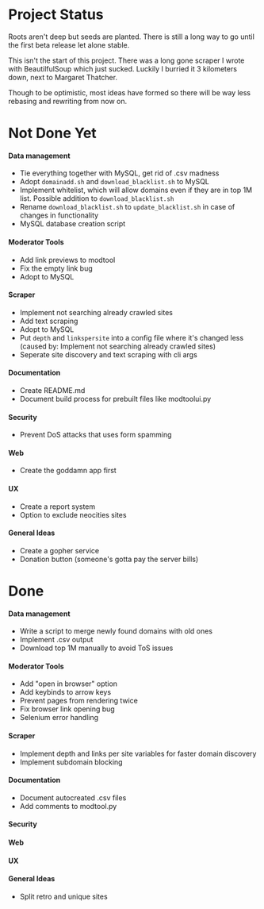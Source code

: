 # Project Status
Roots aren't deep but seeds are planted. There is still a long way to go until the first beta release let alone stable.

This isn't the start of this project. There was a long gone scraper I wrote with BeautilfulSoup which just sucked. Luckily I burried it 3 kilometers down, next to Margaret Thatcher.

Though to be optimistic, most ideas have formed so there will be way less rebasing and rewriting from now on.

# Not Done Yet
#### Data management
- Tie everything together with MySQL, get rid of .csv madness
- Adopt `domainadd.sh` and `download_blacklist.sh` to MySQL
- Implement whitelist, which will allow domains even if they are in top 1M list. Possible addition to `download_blacklist.sh`
- Rename `download_blacklist.sh` to `update_blacklist.sh` in case of changes in functionality
- MySQL database creation script
#### Moderator Tools
- Add link previews to modtool
- Fix the empty link bug
- Adopt to MySQL
#### Scraper
- Implement not searching already crawled sites
- Add text scraping
- Adopt to MySQL
- Put `depth` and `linkspersite` into a config file where it's changed less (caused by: Implement not searching already crawled sites)
- Seperate site discovery and text scraping with cli args
#### Documentation
- Create README.md
- Document build process for prebuilt files like modtoolui.py
#### Security
- Prevent DoS attacks that uses form spamming
#### Web
- Create the goddamn app first
#### UX
- Create a report system
- Option to exclude neocities sites
#### General Ideas
- Create a gopher service
- Donation button (someone's gotta pay the server bills)


# Done
#### Data management
- Write a script to merge newly found domains with old ones
- Implement .csv output
- Download top 1M manually to avoid ToS issues
#### Moderator Tools
- Add "open in browser" option
- Add keybinds to arrow keys
- Prevent pages from rendering twice
- Fix browser link opening bug
- Selenium error handling
#### Scraper
- Implement depth and links per site variables for faster domain discovery
- Implement subdomain blocking
#### Documentation
- Document autocreated .csv files
- Add comments to modtool.py
#### Security
#### Web
#### UX
#### General Ideas
- Split retro and unique sites
